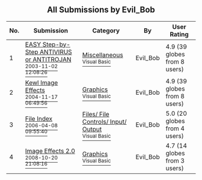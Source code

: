﻿<div align="center">

## All Submissions by Evil\_Bob

</div>

No.  | Submission | Category | By   | User Rating
---- | ---------- | -------- | ---- | -----------
1 | [EASY Step\-by\-Step ANTIVIRUS or ANTITROJAN<br /><sup>2003-11-02 12:08:26</sup>](https://github.com/Planet-Source-Code/evil-bob-easy-step-by-step-antivirus-or-antitrojan__1-49753) | [Miscellaneous<br /><sup>Visual Basic</sup>](../ByCategory/miscellaneous__1-1.md) | Evil\_Bob | 4.9 (39 globes from 8 users)
2 | [Kewl Image Effects<br /><sup>2004-11-17 06:49:56</sup>](https://github.com/Planet-Source-Code/evil-bob-kewl-image-effects__1-57302) | [Graphics<br /><sup>Visual Basic</sup>](../ByCategory/graphics__1-46.md) | Evil\_Bob | 4.9 (39 globes from 8 users)
3 | [File Index<br /><sup>2006-04-08 09:55:40</sup>](https://github.com/Planet-Source-Code/evil-bob-file-index__1-64959) | [Files/ File Controls/ Input/ Output<br /><sup>Visual Basic</sup>](../ByCategory/files-file-controls-input-output__1-3.md) | Evil\_Bob | 5.0 (20 globes from 4 users)
4 | [Image Effects 2\.0<br /><sup>2008-10-20 21:08:16</sup>](https://github.com/Planet-Source-Code/evil-bob-image-effects-2-0__1-71275) | [Graphics<br /><sup>Visual Basic</sup>](../ByCategory/graphics__1-46.md) | Evil\_Bob | 4.7 (14 globes from 3 users)
